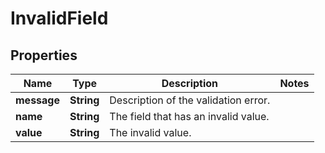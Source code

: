 

# InvalidField


## Properties

| Name | Type | Description | Notes |
|------------ | ------------- | ------------- | -------------|
|**message** | **String** | Description of the validation error. |  |
|**name** | **String** | The field that has an invalid value. |  |
|**value** | **String** | The invalid value. |  |



